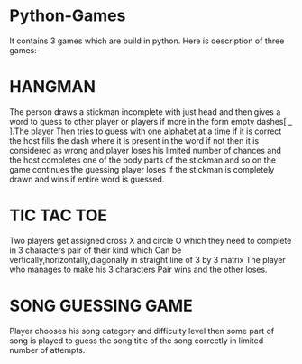# Python-Games
It contains 3 games which are build in python.
Here is description of three games:-

# HANGMAN
The person draws a stickman incomplete with just head and then gives a word to guess to other player or players if more in the form empty dashes[ _ ].The player Then tries to guess with one alphabet at a time if it is correct the host fills the dash where it is present in the word if not then it is considered as wrong  and player loses his limited number of chances and the host completes one of the body parts of the stickman and so on the game continues the guessing player loses if the stickman is completely drawn and wins if entire word is guessed.

# TIC TAC TOE
Two players get assigned cross X and circle O which they need to complete in 3 characters pair of their kind which Can be vertically,horizontally,diagonally in straight line of 3 by 3 matrix The player who manages to make his 3 characters Pair wins and the other loses.

# SONG GUESSING GAME
Player chooses his song category and difficulty level then some part of song is played to guess the song title of the song correctly in limited number of attempts.
